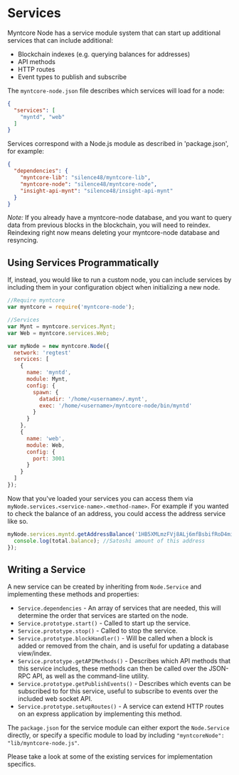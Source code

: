 # Services
Myntcore Node has a service module system that can start up additional services that can include additional:
- Blockchain indexes (e.g. querying balances for addresses)
- API methods
- HTTP routes
- Event types to publish and subscribe

The `myntcore-node.json` file describes which services will load for a node:

```json
{
  "services": [
    "myntd", "web"
  ]
}
```

Services correspond with a Node.js module as described in 'package.json', for example:

```json
{
  "dependencies": {
    "myntcore-lib": "silence48/myntcore-lib",
    "myntcore-node": "silence48/myntcore-node",
    "insight-api-mynt": "silence48/insight-api-mynt"
  }
}
```

_Note:_ If you already have a myntcore-node database, and you want to query data from previous blocks in the blockchain, you will need to reindex. Reindexing right now means deleting your myntcore-node database and resyncing.

## Using Services Programmatically
If, instead, you would like to run a custom node, you can include services by including them in your configuration object when initializing a new node.

```js
//Require myntcore
var myntcore = require('myntcore-node');

//Services
var Mynt = myntcore.services.Mynt;
var Web = myntcore.services.Web;

var myNode = new myntcore.Node({
  network: 'regtest'
  services: [
    {
      name: 'myntd',
      module: Mynt,
      config: {
        spawn: {
          datadir: '/home/<username>/.mynt',
          exec: '/home/<username>/myntcore-node/bin/myntd'
        }
      }
    },
    {
      name: 'web',
      module: Web,
      config: {
        port: 3001
      }
    }
  ]
});
```

Now that you've loaded your services you can access them via `myNode.services.<service-name>.<method-name>`. For example if you wanted to check the balance of an address, you could access the address service like so.

```js
myNode.services.myntd.getAddressBalance('1HB5XMLmzFVj8ALj6mfBsbifRoD4miY36v', false, function(err, total) {
  console.log(total.balance); //Satoshi amount of this address
});
```

## Writing a Service
A new service can be created by inheriting from `Node.Service` and implementing these methods and properties:
- `Service.dependencies` -  An array of services that are needed, this will determine the order that services are started on the node.
- `Service.prototype.start()` - Called to start up the service.
- `Service.prototype.stop()` - Called to stop the service.
- `Service.prototype.blockHandler()` - Will be called when a block is added or removed from the chain, and is useful for updating a database view/index.
- `Service.prototype.getAPIMethods()` - Describes which API methods that this service includes, these methods can then be called over the JSON-RPC API, as well as the command-line utility.
- `Service.prototype.getPublishEvents()` - Describes which events can be subscribed to for this service, useful to subscribe to events over the included web socket API.
- `Service.prototype.setupRoutes()` - A service can extend HTTP routes on an express application by implementing this method.

The `package.json` for the service module can either export the `Node.Service` directly, or specify a specific module to load by including `"myntcoreNode": "lib/myntcore-node.js"`.

Please take a look at some of the existing services for implementation specifics.
